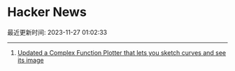 # Hacker News

最近更新时间: 2023-11-27 01:02:33

--- 
1. [Updated a Complex Function Plotter that lets you sketch curves and see its image](https://tobylam.xyz/plotter/) 
